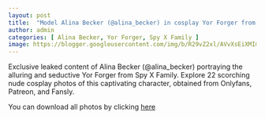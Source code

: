 ```yaml
---
layout: post
title:  "Model Alina Becker (@alina_becker) in cosplay Yor Forger from Spy X Family - 22 leaked photos from Onlyfans, Patreon, and Fansly"
author: admin
categories: [ Alina Becker, Yor Forger, Spy X Family ]
image: https://blogger.googleusercontent.com/img/b/R29vZ2xl/AVvXsEiXMImxZHY2gTLyri_p_eAcmp45J602GdjKZ0_oqQ2837d5lGZvUN5D84n2Kxw-pu9CA14K5NN3wJtFXnaji4To3uVhgVxvrjjhzkej5XiixY5-RuzUX176lFteyhIGYgVWVtJ41qfLQyg2aX0thB3Ur5r7OjuCVxTx4yfkmX59Ae1iyYfMfOmVFBFsOAw/s1600/01.webp
---
```


Exclusive leaked content of Alina Becker (@alina_becker) portraying the alluring and seductive Yor Forger from Spy X Family. Explore 22 scorching nude cosplay photos of this captivating character, obtained from Onlyfans, Patreon, and Fansly.

<p>You can download all photos by clicking <a href="http://ouo.io/qs/OzRuKBTK?s=https://www.mediafire.com/file/l6lulv3pjw21990/Model+Alina+Becker+(@alina_becker)+in+cosplay+Yor+Forger+from+Spy+X+Family+-+22+leaked+photos+from+Onlyfans,+Patreon,+and+Fansly.rar/file">here</a></p>

<div class="separator" style="clear: both;"><a href="https://blogger.googleusercontent.com/img/b/R29vZ2xl/AVvXsEiXMImxZHY2gTLyri_p_eAcmp45J602GdjKZ0_oqQ2837d5lGZvUN5D84n2Kxw-pu9CA14K5NN3wJtFXnaji4To3uVhgVxvrjjhzkej5XiixY5-RuzUX176lFteyhIGYgVWVtJ41qfLQyg2aX0thB3Ur5r7OjuCVxTx4yfkmX59Ae1iyYfMfOmVFBFsOAw/s1600/01.webp" style="display: block; padding: 1em 0; text-align: center; "><img alt="" border="0" data-original-height="1920" data-original-width="1280" src="https://blogger.googleusercontent.com/img/b/R29vZ2xl/AVvXsEiXMImxZHY2gTLyri_p_eAcmp45J602GdjKZ0_oqQ2837d5lGZvUN5D84n2Kxw-pu9CA14K5NN3wJtFXnaji4To3uVhgVxvrjjhzkej5XiixY5-RuzUX176lFteyhIGYgVWVtJ41qfLQyg2aX0thB3Ur5r7OjuCVxTx4yfkmX59Ae1iyYfMfOmVFBFsOAw/s1600/01.webp"/></a></div><div class="separator" style="clear: both;"><a href="https://blogger.googleusercontent.com/img/b/R29vZ2xl/AVvXsEhZwHB8Si5rWw6eP7iPO4fEfF6cEiP7PVjKBBe9bye8TJ3f3BFGuAcmQd0hZhLgL0cIp6MUk3ZySsEG93Auj7YTOpFq3n_HWx579Z5HACKtgbqWtQ7-TVUFqsnsZOH3-6jFsCcr41H4DwIatRuAPaYqrW1zflwuOBjStetA4_TuqzKFKrpqT51qnwkU0T8/s1600/02.webp" style="display: block; padding: 1em 0; text-align: center; "><img alt="" border="0" data-original-height="1920" data-original-width="1280" src="https://blogger.googleusercontent.com/img/b/R29vZ2xl/AVvXsEhZwHB8Si5rWw6eP7iPO4fEfF6cEiP7PVjKBBe9bye8TJ3f3BFGuAcmQd0hZhLgL0cIp6MUk3ZySsEG93Auj7YTOpFq3n_HWx579Z5HACKtgbqWtQ7-TVUFqsnsZOH3-6jFsCcr41H4DwIatRuAPaYqrW1zflwuOBjStetA4_TuqzKFKrpqT51qnwkU0T8/s1600/02.webp"/></a></div><div class="separator" style="clear: both;"><a href="https://blogger.googleusercontent.com/img/b/R29vZ2xl/AVvXsEhb1YOyI-jqWXfeGIksLPpNOfv9xvbWWJDJj9JhC18di3l_8uc9rzg9_7L4QgcmAPFt3RjNEuE7ACuShfPC8tvIQj7sQMdSwi1NX9_ESkNvb6WdIgNy4ZQbNqA3vjLa38SPFmRZGt-hqsVPVFCX7jpf73o2QPdtvEyKaBBmEp_XRKTlPwTVF2aKYtUtJW8/s1600/03.webp" style="display: block; padding: 1em 0; text-align: center; "><img alt="" border="0" data-original-height="1920" data-original-width="1280" src="https://blogger.googleusercontent.com/img/b/R29vZ2xl/AVvXsEhb1YOyI-jqWXfeGIksLPpNOfv9xvbWWJDJj9JhC18di3l_8uc9rzg9_7L4QgcmAPFt3RjNEuE7ACuShfPC8tvIQj7sQMdSwi1NX9_ESkNvb6WdIgNy4ZQbNqA3vjLa38SPFmRZGt-hqsVPVFCX7jpf73o2QPdtvEyKaBBmEp_XRKTlPwTVF2aKYtUtJW8/s1600/03.webp"/></a></div><div class="separator" style="clear: both;"><a href="https://blogger.googleusercontent.com/img/b/R29vZ2xl/AVvXsEjcUfDdm6T0R4JSeXoTBYtwB6OcyNh00kOy6hv2g7NwS8lBU6U15AA5hCXaWgzC19HkWKaOBmfmTymvLBcAYHXqboH-DiiKdsQmKgmfC2eGdjgi0gfgIs1XmiflVXBLpTmJH-tJz90Q98b6u2k4w_ucQKcACEigaLYxRjQsm4K7hsEjPPnfPAjtOpPB4Iw/s1600/04.webp" style="display: block; padding: 1em 0; text-align: center; "><img alt="" border="0" data-original-height="1920" data-original-width="1280" src="https://blogger.googleusercontent.com/img/b/R29vZ2xl/AVvXsEjcUfDdm6T0R4JSeXoTBYtwB6OcyNh00kOy6hv2g7NwS8lBU6U15AA5hCXaWgzC19HkWKaOBmfmTymvLBcAYHXqboH-DiiKdsQmKgmfC2eGdjgi0gfgIs1XmiflVXBLpTmJH-tJz90Q98b6u2k4w_ucQKcACEigaLYxRjQsm4K7hsEjPPnfPAjtOpPB4Iw/s1600/04.webp"/></a></div><div class="separator" style="clear: both;"><a href="https://blogger.googleusercontent.com/img/b/R29vZ2xl/AVvXsEgIOLyuW66k0a67Oo5jLJ7b8-IOaTTKBkxZ_hN2VN1NPQiP_S8qccM4SV59O-ISjWXs8X59is2_gmqVKoZre-TGMF0_0HFXXW_wnECaeja-wPLa4bn1IiS9lL5Poh5o0u5gXuZfis4FdbkHG5SsDtnJAjJDAWhwgztDwDtXKeteWhW1XgjpWCYZE5GTvr8/s1600/05.webp" style="display: block; padding: 1em 0; text-align: center; "><img alt="" border="0" data-original-height="1920" data-original-width="1280" src="https://blogger.googleusercontent.com/img/b/R29vZ2xl/AVvXsEgIOLyuW66k0a67Oo5jLJ7b8-IOaTTKBkxZ_hN2VN1NPQiP_S8qccM4SV59O-ISjWXs8X59is2_gmqVKoZre-TGMF0_0HFXXW_wnECaeja-wPLa4bn1IiS9lL5Poh5o0u5gXuZfis4FdbkHG5SsDtnJAjJDAWhwgztDwDtXKeteWhW1XgjpWCYZE5GTvr8/s1600/05.webp"/></a></div><div class="separator" style="clear: both;"><a href="https://blogger.googleusercontent.com/img/b/R29vZ2xl/AVvXsEi0pqjgDp9Mcl5xSglhdm1Eg_-MCOLeJw1aQrll2hd3A2gERfnLTnEkHU6ERSIvwCkQBDR957GhzRLWNbTOGfzgq95jgZrYGX2ugL81lEASKBmKQmCnd-l-r5dyXtTOxP7K_mY_-TR01U1BgZ60j8CKFhiVdXklc3PfWY9Wi5PAKI3dacftaMvTHsymu7c/s1600/06.webp" style="display: block; padding: 1em 0; text-align: center; "><img alt="" border="0" data-original-height="853" data-original-width="1280" src="https://blogger.googleusercontent.com/img/b/R29vZ2xl/AVvXsEi0pqjgDp9Mcl5xSglhdm1Eg_-MCOLeJw1aQrll2hd3A2gERfnLTnEkHU6ERSIvwCkQBDR957GhzRLWNbTOGfzgq95jgZrYGX2ugL81lEASKBmKQmCnd-l-r5dyXtTOxP7K_mY_-TR01U1BgZ60j8CKFhiVdXklc3PfWY9Wi5PAKI3dacftaMvTHsymu7c/s1600/06.webp"/></a></div><div class="separator" style="clear: both;"><a href="https://blogger.googleusercontent.com/img/b/R29vZ2xl/AVvXsEjcDgMOmuQhPTsExFWw2zp0HCAhBI78RzFneIKak8yxDJavn5CgXKN0hcmtnWf4xDM0NfoxuigOfws-LWAohBqAa63q7_-qlLt-FpxJOk7uqrRow7GSN_ewWICQuCxgX7X-pntEkQ1OQGM9PiFyGitIATMbLzD6M3PCLqYw-udMNhm83AkouhCdpCYK4PI/s1600/07.webp" style="display: block; padding: 1em 0; text-align: center; "><img alt="" border="0" data-original-height="1920" data-original-width="1280" src="https://blogger.googleusercontent.com/img/b/R29vZ2xl/AVvXsEjcDgMOmuQhPTsExFWw2zp0HCAhBI78RzFneIKak8yxDJavn5CgXKN0hcmtnWf4xDM0NfoxuigOfws-LWAohBqAa63q7_-qlLt-FpxJOk7uqrRow7GSN_ewWICQuCxgX7X-pntEkQ1OQGM9PiFyGitIATMbLzD6M3PCLqYw-udMNhm83AkouhCdpCYK4PI/s1600/07.webp"/></a></div><div class="separator" style="clear: both;"><a href="https://blogger.googleusercontent.com/img/b/R29vZ2xl/AVvXsEj7Z-tlLwlbRmkut9D5zcYzhnraJ7Hs03LEOpNEncdUwsGZdtmtCUFNUINtCrMtsFF7Z6qfLth56Ii_0EcFbWVCVI3SLkzgn0UnDmMO85I60AFEz6uoSMsuSkLdMyGLD3bRBpDRoxjz3WRpGIHt6Osv9C5C6j8S2q7DRYBpCX2GIFIlyQlCPqWkwDOBROA/s1600/08.webp" style="display: block; padding: 1em 0; text-align: center; "><img alt="" border="0" data-original-height="1920" data-original-width="1280" src="https://blogger.googleusercontent.com/img/b/R29vZ2xl/AVvXsEj7Z-tlLwlbRmkut9D5zcYzhnraJ7Hs03LEOpNEncdUwsGZdtmtCUFNUINtCrMtsFF7Z6qfLth56Ii_0EcFbWVCVI3SLkzgn0UnDmMO85I60AFEz6uoSMsuSkLdMyGLD3bRBpDRoxjz3WRpGIHt6Osv9C5C6j8S2q7DRYBpCX2GIFIlyQlCPqWkwDOBROA/s1600/08.webp"/></a></div><div class="separator" style="clear: both;"><a href="https://blogger.googleusercontent.com/img/b/R29vZ2xl/AVvXsEiRyFSR4ClM4TrQF9giOriPNMr1ozGaGO1Ay0Wupn0z32KiSMyUudglAdvCGqdFUYjuAHGtAC9CA2PtUts4AxgjAW71Z1QXVsJ-Al6-mnTa3LnR3kL2nxdtG49Gfg2fVE4RqXtoHiIncti-udm1FUWL74NSPstMBlL_cO-0ETNv8iJK97bk3ZUcFQPXZi0/s1600/09.webp" style="display: block; padding: 1em 0; text-align: center; "><img alt="" border="0" data-original-height="853" data-original-width="1280" src="https://blogger.googleusercontent.com/img/b/R29vZ2xl/AVvXsEiRyFSR4ClM4TrQF9giOriPNMr1ozGaGO1Ay0Wupn0z32KiSMyUudglAdvCGqdFUYjuAHGtAC9CA2PtUts4AxgjAW71Z1QXVsJ-Al6-mnTa3LnR3kL2nxdtG49Gfg2fVE4RqXtoHiIncti-udm1FUWL74NSPstMBlL_cO-0ETNv8iJK97bk3ZUcFQPXZi0/s1600/09.webp"/></a></div><div class="separator" style="clear: both;"><a href="https://blogger.googleusercontent.com/img/b/R29vZ2xl/AVvXsEiRRUkRiQ0n4iRYGbgEEqzOgP221mwlDdBH0GwDIjJtrLIJtx6GF3TOXa_9M3oUBGUNbJn7kcSfu6m0a8otYDyBSpRYZrRD1beKLZpkM0gmYJ829-lU7Hh3Geis5mT9sFtO9Ul_yiMQ_uhicdHSWr-uBIKdD1wsAYLvyNbRwwtQFa-WloM5h5AxxyjkQ-c/s1600/10.webp" style="display: block; padding: 1em 0; text-align: center; "><img alt="" border="0" data-original-height="1920" data-original-width="1280" src="https://blogger.googleusercontent.com/img/b/R29vZ2xl/AVvXsEiRRUkRiQ0n4iRYGbgEEqzOgP221mwlDdBH0GwDIjJtrLIJtx6GF3TOXa_9M3oUBGUNbJn7kcSfu6m0a8otYDyBSpRYZrRD1beKLZpkM0gmYJ829-lU7Hh3Geis5mT9sFtO9Ul_yiMQ_uhicdHSWr-uBIKdD1wsAYLvyNbRwwtQFa-WloM5h5AxxyjkQ-c/s1600/10.webp"/></a></div><div class="separator" style="clear: both;"><a href="https://blogger.googleusercontent.com/img/b/R29vZ2xl/AVvXsEjeot1qbywHJtuklpsEE7aTp7TBoRomy8HCqQXqw3z5XPuKCO9ODVKMaVMHQUfZTTINUK2i3t6pfdKeWJikmYnvUr60mrqRipZZNP3P1YEWix7HEgzMNLk26CDejVp8IFqxzlguDW380U4xJG2Ea2o0C1ZjlVryvqLcxIjxFEcEZs3TbcaaQudd33v7XO8/s1600/11.webp" style="display: block; padding: 1em 0; text-align: center; "><img alt="" border="0" data-original-height="1920" data-original-width="1280" src="https://blogger.googleusercontent.com/img/b/R29vZ2xl/AVvXsEjeot1qbywHJtuklpsEE7aTp7TBoRomy8HCqQXqw3z5XPuKCO9ODVKMaVMHQUfZTTINUK2i3t6pfdKeWJikmYnvUr60mrqRipZZNP3P1YEWix7HEgzMNLk26CDejVp8IFqxzlguDW380U4xJG2Ea2o0C1ZjlVryvqLcxIjxFEcEZs3TbcaaQudd33v7XO8/s1600/11.webp"/></a></div><div class="separator" style="clear: both;"><a href="https://blogger.googleusercontent.com/img/b/R29vZ2xl/AVvXsEjpdcA9MOtr0cedCTmvSOx8Lde-LpbaMn3rlv4uSRbx9YQ-xyr3wKiMBI_Hvol5VfLhQiwQ3MIdRqzYleTKsd5PRZhIM-HM5zfjVTSZQR0qff7fR2Zt21Gr8oBowq7Pi8ZW2JoeNKrj6mD6uioLwxwIaDG2P7NSfyG8EU9fqne0cC86H60sYnn6aYKXiR4/s1600/12.webp" style="display: block; padding: 1em 0; text-align: center; "><img alt="" border="0" data-original-height="1920" data-original-width="1280" src="https://blogger.googleusercontent.com/img/b/R29vZ2xl/AVvXsEjpdcA9MOtr0cedCTmvSOx8Lde-LpbaMn3rlv4uSRbx9YQ-xyr3wKiMBI_Hvol5VfLhQiwQ3MIdRqzYleTKsd5PRZhIM-HM5zfjVTSZQR0qff7fR2Zt21Gr8oBowq7Pi8ZW2JoeNKrj6mD6uioLwxwIaDG2P7NSfyG8EU9fqne0cC86H60sYnn6aYKXiR4/s1600/12.webp"/></a></div><div class="separator" style="clear: both;"><a href="https://blogger.googleusercontent.com/img/b/R29vZ2xl/AVvXsEhJB3ft9jdsL43RtGPXV8Z5WIa3AhEMmIowzSwgqMrYwyBYbQTl88TnIifbG2ZeEIa3hOqFjk1_L190wicmCTnIPc7dNJ2htDqeg7JNQZ2CCzKs_e7M5Vvn1Nz4xG8n-PAOnEIfKLSuhWDdtTw9oIX_hTxeN-n5n7cxDy5rgRjOcf-c5DTOP3EUOUm2kVg/s1600/13.webp" style="display: block; padding: 1em 0; text-align: center; "><img alt="" border="0" data-original-height="1920" data-original-width="1280" src="https://blogger.googleusercontent.com/img/b/R29vZ2xl/AVvXsEhJB3ft9jdsL43RtGPXV8Z5WIa3AhEMmIowzSwgqMrYwyBYbQTl88TnIifbG2ZeEIa3hOqFjk1_L190wicmCTnIPc7dNJ2htDqeg7JNQZ2CCzKs_e7M5Vvn1Nz4xG8n-PAOnEIfKLSuhWDdtTw9oIX_hTxeN-n5n7cxDy5rgRjOcf-c5DTOP3EUOUm2kVg/s1600/13.webp"/></a></div><div class="separator" style="clear: both;"><a href="https://blogger.googleusercontent.com/img/b/R29vZ2xl/AVvXsEgJYOH9lG9D5nk-tCMR7uRqF8CBz6wH6ba7d7NJCYY3yiH_5NRc3EWVUjQ1_mosgGTefsJkMeVmKXwluvux2whT3__ksWjzGXtv2n_s73jn-wx79gL9ZFojoL5SNPywkBeSGxvjpm_jrx-erTP6LqmmOLMcpgYCmD49gfCsIoUT16tnSrVUIdmyj74BIWc/s1600/14.webp" style="display: block; padding: 1em 0; text-align: center; "><img alt="" border="0" data-original-height="1920" data-original-width="1280" src="https://blogger.googleusercontent.com/img/b/R29vZ2xl/AVvXsEgJYOH9lG9D5nk-tCMR7uRqF8CBz6wH6ba7d7NJCYY3yiH_5NRc3EWVUjQ1_mosgGTefsJkMeVmKXwluvux2whT3__ksWjzGXtv2n_s73jn-wx79gL9ZFojoL5SNPywkBeSGxvjpm_jrx-erTP6LqmmOLMcpgYCmD49gfCsIoUT16tnSrVUIdmyj74BIWc/s1600/14.webp"/></a></div><div class="separator" style="clear: both;"><a href="https://blogger.googleusercontent.com/img/b/R29vZ2xl/AVvXsEhpCZoNmpo6GdyZpPBtkGEfMxjRe4TBdER0Z_emNWDTJsmI3NninMCaMK1wBxi_GGZN_iBTL2SbaJM8bhL9tc_jxulbfddPF8dkitgCgLKKzVAZ1OqxEB2KQlAXXPr_u5WgbM8JdUl4Ao-Ebed3E4VxsvPiuKuCl7RjgYVR1X5apRGAQ5FhDjK3U7XWqZI/s1600/15.webp" style="display: block; padding: 1em 0; text-align: center; "><img alt="" border="0" data-original-height="1920" data-original-width="1280" src="https://blogger.googleusercontent.com/img/b/R29vZ2xl/AVvXsEhpCZoNmpo6GdyZpPBtkGEfMxjRe4TBdER0Z_emNWDTJsmI3NninMCaMK1wBxi_GGZN_iBTL2SbaJM8bhL9tc_jxulbfddPF8dkitgCgLKKzVAZ1OqxEB2KQlAXXPr_u5WgbM8JdUl4Ao-Ebed3E4VxsvPiuKuCl7RjgYVR1X5apRGAQ5FhDjK3U7XWqZI/s1600/15.webp"/></a></div><div class="separator" style="clear: both;"><a href="https://blogger.googleusercontent.com/img/b/R29vZ2xl/AVvXsEjAzoToUDS9Ws6HE4TVXJUJIVwB-s5lS_MOQ5_mkNBgVBuZCEZbUsoJl6YdiqqEep5Xl6RVI9GQ1hsXkav55O6TL6Ntev81ZgwtY4qBc5qI-G4Dte2ofA2pZpK2ywC0xR0469l08j_pV3BvyIE3NFWpBXIMc_iNf9jCc1XsYBAxgmFzLzRvPYP8ZgCaGo4/s1600/16.webp" style="display: block; padding: 1em 0; text-align: center; "><img alt="" border="0" data-original-height="1920" data-original-width="1280" src="https://blogger.googleusercontent.com/img/b/R29vZ2xl/AVvXsEjAzoToUDS9Ws6HE4TVXJUJIVwB-s5lS_MOQ5_mkNBgVBuZCEZbUsoJl6YdiqqEep5Xl6RVI9GQ1hsXkav55O6TL6Ntev81ZgwtY4qBc5qI-G4Dte2ofA2pZpK2ywC0xR0469l08j_pV3BvyIE3NFWpBXIMc_iNf9jCc1XsYBAxgmFzLzRvPYP8ZgCaGo4/s1600/16.webp"/></a></div><div class="separator" style="clear: both;"><a href="https://blogger.googleusercontent.com/img/b/R29vZ2xl/AVvXsEh0wrfH-J23BVeqF0XRbpDqc15XiuFD3wJWPSx3f3T-PVgjWrBbu51lg-FcKUAZlo78sslpeOBKyuzKlrQSovP6GZjP5goD-eAv24yaKUH-V8ujJufiMhT5hpyeJjsmFcRF3F9YuPe9AQaJuZISmH4PsI397xovRW5heaGy4TfMhMdHnN9IVCtwrpuSSJw/s1600/17.webp" style="display: block; padding: 1em 0; text-align: center; "><img alt="" border="0" data-original-height="1920" data-original-width="1280" src="https://blogger.googleusercontent.com/img/b/R29vZ2xl/AVvXsEh0wrfH-J23BVeqF0XRbpDqc15XiuFD3wJWPSx3f3T-PVgjWrBbu51lg-FcKUAZlo78sslpeOBKyuzKlrQSovP6GZjP5goD-eAv24yaKUH-V8ujJufiMhT5hpyeJjsmFcRF3F9YuPe9AQaJuZISmH4PsI397xovRW5heaGy4TfMhMdHnN9IVCtwrpuSSJw/s1600/17.webp"/></a></div><div class="separator" style="clear: both;"><a href="https://blogger.googleusercontent.com/img/b/R29vZ2xl/AVvXsEgCYxPS5Ifoy30rAh0DwKanLn32T-lVWcbZgMexttKgqYk5gJVFDVYVGFSDoPNMDgIAYKLlfD8cs8NuP8op_voOSAs4oYKPu4_7vyzP3zcQ7k2tinc_CzKDdVTR3CXVn06tNB_hnnKcDW8pk4i00KRR7swlWHcY5fLMW8ulK-hzFm-vTCJO8zsBqYY_0rw/s1600/18.webp" style="display: block; padding: 1em 0; text-align: center; "><img alt="" border="0" data-original-height="1920" data-original-width="1280" src="https://blogger.googleusercontent.com/img/b/R29vZ2xl/AVvXsEgCYxPS5Ifoy30rAh0DwKanLn32T-lVWcbZgMexttKgqYk5gJVFDVYVGFSDoPNMDgIAYKLlfD8cs8NuP8op_voOSAs4oYKPu4_7vyzP3zcQ7k2tinc_CzKDdVTR3CXVn06tNB_hnnKcDW8pk4i00KRR7swlWHcY5fLMW8ulK-hzFm-vTCJO8zsBqYY_0rw/s1600/18.webp"/></a></div><div class="separator" style="clear: both;"><a href="https://blogger.googleusercontent.com/img/b/R29vZ2xl/AVvXsEiahcdJaIGa5VmqRzSynqKMahIQ2r-LEuigbCEl5PbIm3NsImnAw5aWFuHYhCaGI41lbfEoEoO-kkkh0e5xD_4TR650QirdGQKdu7snN4PtMvm6z7-Cly4fkysgkqzc4q744osXu8avpEAsRdiaaG8yvI61UGlf-JcNEc26h73gtxhyBWa76PC5HangKYo/s1600/19.webp" style="display: block; padding: 1em 0; text-align: center; "><img alt="" border="0" data-original-height="1920" data-original-width="1280" src="https://blogger.googleusercontent.com/img/b/R29vZ2xl/AVvXsEiahcdJaIGa5VmqRzSynqKMahIQ2r-LEuigbCEl5PbIm3NsImnAw5aWFuHYhCaGI41lbfEoEoO-kkkh0e5xD_4TR650QirdGQKdu7snN4PtMvm6z7-Cly4fkysgkqzc4q744osXu8avpEAsRdiaaG8yvI61UGlf-JcNEc26h73gtxhyBWa76PC5HangKYo/s1600/19.webp"/></a></div><div class="separator" style="clear: both;"><a href="https://blogger.googleusercontent.com/img/b/R29vZ2xl/AVvXsEhaGaDko-z45G_qjMJomDcQxscvnoK2Wntbo-lRd9bgL9lTXwrcQAWUZabRJsMFU8IpgNIbWEnGw6uwPyZtGnCGzfKXjK_ZSvzTTi5LdskT8mhjWDb6kLtWZCmjmTmOzWETlxoOeCDqDVayhuOoBJHBzY_6f3d55dp9mm5rBpRJqJwtN2raj6vV3nKVORQ/s1600/20.webp" style="display: block; padding: 1em 0; text-align: center; "><img alt="" border="0" data-original-height="1920" data-original-width="1280" src="https://blogger.googleusercontent.com/img/b/R29vZ2xl/AVvXsEhaGaDko-z45G_qjMJomDcQxscvnoK2Wntbo-lRd9bgL9lTXwrcQAWUZabRJsMFU8IpgNIbWEnGw6uwPyZtGnCGzfKXjK_ZSvzTTi5LdskT8mhjWDb6kLtWZCmjmTmOzWETlxoOeCDqDVayhuOoBJHBzY_6f3d55dp9mm5rBpRJqJwtN2raj6vV3nKVORQ/s1600/20.webp"/></a></div><div class="separator" style="clear: both;"><a href="https://blogger.googleusercontent.com/img/b/R29vZ2xl/AVvXsEjX8X8Rsk51xerN1CVcA85JCePP4HXn_4aUl0rzSW3B_QVKny8OSDfax87bO-pvhhc-j0k07Qi7ygiiIHNGd7UzlVGoQphLlL3Ks7rJRKWh6sZBSf1OC0W8dzbvwWfMuuYbBcLnl4U0OOXEO7QxbrM-M5DIieQ_muzPxcZbt6fUlaeb1R6Fp3lkCfzmR6M/s1600/21.webp" style="display: block; padding: 1em 0; text-align: center; "><img alt="" border="0" data-original-height="1920" data-original-width="1280" src="https://blogger.googleusercontent.com/img/b/R29vZ2xl/AVvXsEjX8X8Rsk51xerN1CVcA85JCePP4HXn_4aUl0rzSW3B_QVKny8OSDfax87bO-pvhhc-j0k07Qi7ygiiIHNGd7UzlVGoQphLlL3Ks7rJRKWh6sZBSf1OC0W8dzbvwWfMuuYbBcLnl4U0OOXEO7QxbrM-M5DIieQ_muzPxcZbt6fUlaeb1R6Fp3lkCfzmR6M/s1600/21.webp"/></a></div><div class="separator" style="clear: both;"><a href="https://blogger.googleusercontent.com/img/b/R29vZ2xl/AVvXsEjAjd7pOrV9PP0plC13nLZc28m5_eStqgced5vKzpDMWYB67AAKO-4t80_uZh_miSl_JNikL4QjI1yl0WZaktCrfeDp2pBQxPgkStudiqKcj1N1ynr961sg1uvBFuwuiJAAJZEJewDE8n7w1gYDl2PE9OB8DjID9LQW239HtVgJsfkqsRcO96MLaDTq-KE/s1600/22.webp" style="display: block; padding: 1em 0; text-align: center; "><img alt="" border="0" data-original-height="1920" data-original-width="1280" src="https://blogger.googleusercontent.com/img/b/R29vZ2xl/AVvXsEjAjd7pOrV9PP0plC13nLZc28m5_eStqgced5vKzpDMWYB67AAKO-4t80_uZh_miSl_JNikL4QjI1yl0WZaktCrfeDp2pBQxPgkStudiqKcj1N1ynr961sg1uvBFuwuiJAAJZEJewDE8n7w1gYDl2PE9OB8DjID9LQW239HtVgJsfkqsRcO96MLaDTq-KE/s1600/22.webp"/></a></div>